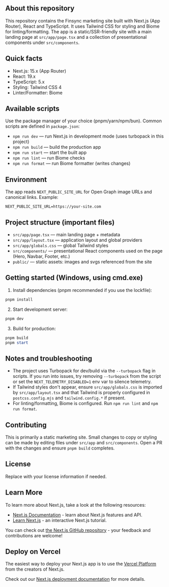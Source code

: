 

About this repository
---------------------

This repository contains the Finsync marketing site built with Next.js (App Router), React and TypeScript. It uses Tailwind CSS for styling and Biome for linting/formatting. The app is a static/SSR-friendly site with a main landing page at `src/app/page.tsx` and a collection of presentational components under `src/components`.

Quick facts
-----------

- Next.js: 15.x (App Router)
- React: 19.x
- TypeScript: 5.x
- Styling: Tailwind CSS 4
- Linter/Formatter: Biome

Available scripts
-----------------

Use the package manager of your choice (pnpm/yarn/npm/bun). Common scripts are defined in `package.json`:

- `npm run dev` — run Next.js in development mode (uses turbopack in this project)
- `npm run build` — build the production app
- `npm run start` — start the built app
- `npm run lint` — run Biome checks
- `npm run format` — run Biome formatter (writes changes)

Environment
-----------

The app reads `NEXT_PUBLIC_SITE_URL` for Open Graph image URLs and canonical links. Example:

```
NEXT_PUBLIC_SITE_URL=https://your-site.com
```

Project structure (important files)
----------------------------------

- `src/app/page.tsx` — main landing page + metadata
- `src/app/layout.tsx` — application layout and global providers
- `src/app/globals.css` — global Tailwind styles
- `src/components/` — presentational React components used on the page (Hero, Navbar, Footer, etc.)
- `public/` — static assets: images and svgs referenced from the site

Getting started (Windows, using cmd.exe)
---------------------------------------

1. Install dependencies (pnpm recommended if you use the lockfile):

```powershell
pnpm install
```

2. Start development server:

```powershell
pnpm dev
```

3. Build for production:

```powershell
pnpm build
pnpm start
```

Notes and troubleshooting
-------------------------

- The project uses Turbopack for dev/build via the `--turbopack` flag in scripts. If you run into issues, try removing `--turbopack` from the script or set the `NEXT_TELEMETRY_DISABLED=1` env var to silence telemetry.
- If Tailwind styles don't appear, ensure `src/app/globals.css` is imported by `src/app/layout.tsx` and that Tailwind is properly configured in `postcss.config.mjs` and `tailwind.config.*` if present.
- For linting/formatting, Biome is configured. Run `npm run lint` and `npm run format`.

Contributing
------------

This is primarily a static marketing site. Small changes to copy or styling can be made by editing files under `src/app` and `src/components`. Open a PR with the changes and ensure `pnpm build` completes.

License
-------

Replace with your license information if needed.

## Learn More

To learn more about Next.js, take a look at the following resources:

- [Next.js Documentation](https://nextjs.org/docs) - learn about Next.js features and API.
- [Learn Next.js](https://nextjs.org/learn) - an interactive Next.js tutorial.

You can check out [the Next.js GitHub repository](https://github.com/vercel/next.js) - your feedback and contributions are welcome!

## Deploy on Vercel

The easiest way to deploy your Next.js app is to use the [Vercel Platform](https://vercel.com/new?utm_medium=default-template&filter=next.js&utm_source=create-next-app&utm_campaign=create-next-app-readme) from the creators of Next.js.

Check out our [Next.js deployment documentation](https://nextjs.org/docs/app/building-your-application/deploying) for more details.
